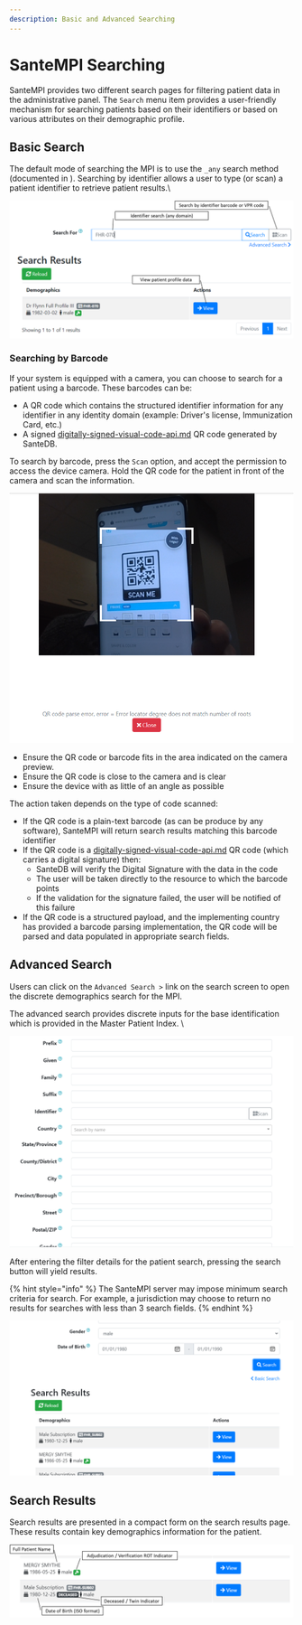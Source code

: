 ```yaml
---
description: Basic and Advanced Searching
---
```


# SanteMPI Searching

SanteMPI provides two different search pages for filtering patient data in the administrative panel. The `Search` menu item provides a user-friendly mechanism for searching patients based on their identifiers or based on various attributes on their demographic profile.

## Basic Search

The default mode of searching the MPI is to use the `_any` search method (documented in ). Searching by identifier allows a user to type (or scan) a patient identifier to retrieve patient results.\


![](<../.gitbook/assets/image (437) (1).png>)

### Searching by Barcode

If your system is equipped with a camera, you can choose to search for a patient using a barcode. These barcodes can be:

* A QR code which contains the structured identifier information for any identifier in any identity domain (example: Driver's license, Immunization Card, etc.)
* A signed [digitally-signed-visual-code-api.md](../developers/santedb-software-publishers/gs1-bms-xml/digitally-signed-visual-code-api.md "mention") QR code generated by SanteDB.

To search by barcode, press the `Scan` option, and accept the permission to access the device camera. Hold the QR code for the patient in front of the camera and scan the information.

![](<../.gitbook/assets/image (433).png>)

* Ensure the QR code or barcode fits in the area indicated on the camera preview.
* Ensure the QR code is close to the camera and is clear
* Ensure the device with as little of an angle as possible

The action taken depends on the type of code scanned:

* If the QR code is a plain-text barcode (as can be produce by any software), SanteMPI will return search results matching this barcode identifier
* If the QR code is a [digitally-signed-visual-code-api.md](../developers/santedb-software-publishers/gs1-bms-xml/digitally-signed-visual-code-api.md "mention") QR code (which carries a digital signature) then:
  * SanteDB will verify the Digital Signature with the data in the code
  * The user will be taken directly to the resource to which the barcode points
  * If the validation for the signature failed, the user will be notified of this failure
* If the QR code is a structured payload, and the implementing country has provided a barcode parsing implementation, the QR code will be parsed and data populated in appropriate search fields.

## Advanced Search

Users can click on the `Advanced Search >` link on the search screen to open the discrete demographics search for the MPI.

The advanced search provides discrete inputs for the base identification which is provided in the Master Patient Index. \


![](<../.gitbook/assets/image (428) (1).png>)

After entering the filter details for the patient search, pressing the search button will yield results.

{% hint style="info" %}
The SanteMPI server may impose minimum search criteria for search. For example, a jurisdiction may choose to return no results for searches with less than 3 search fields.
{% endhint %}

![](<../.gitbook/assets/image (440) (1) (1).png>)

## Search Results

Search results are presented in a compact form on the search results page. These results contain key demographics information for the patient.

![](<../.gitbook/assets/image (422).png>)

